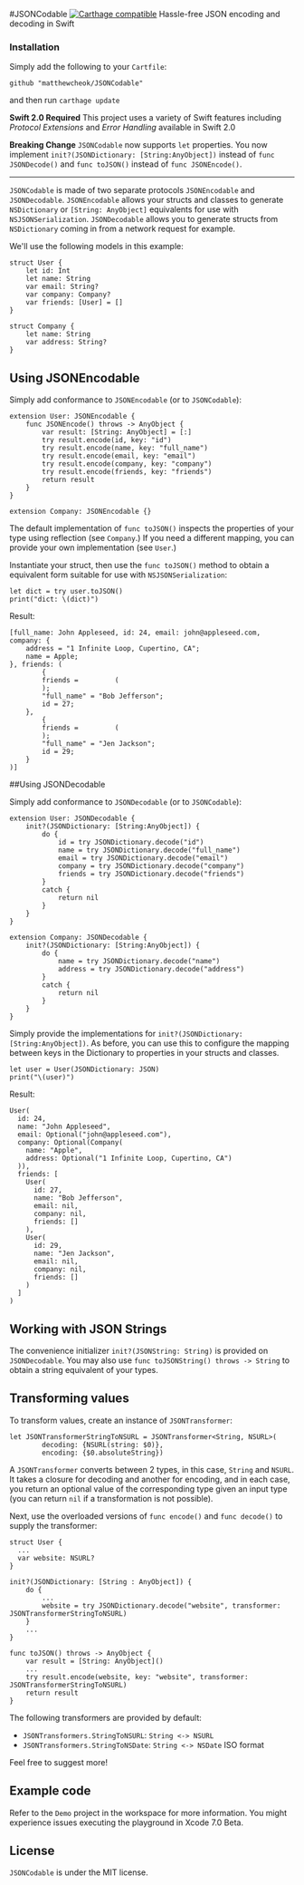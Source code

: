 #JSONCodable [![Carthage compatible](https://img.shields.io/badge/Carthage-compatible-4BC51D.svg?style=flat)](https://github.com/Carthage/Carthage)
Hassle-free JSON encoding and decoding in Swift

### Installation

Simply add the following to your `Cartfile`:
```
github "matthewcheok/JSONCodable"
```

and then run `carthage update`

**Swift 2.0 Required**
This project uses a variety of Swift features including *Protocol Extensions* and *Error Handling* available in Swift 2.0

**Breaking Change**
`JSONCodable` now supports `let` properties. You now implement `init?(JSONDictionary: [String:AnyObject])` instead of `func JSONDecode()` and `func toJSON()` instead of `func JSONEncode()`.

---

`JSONCodable` is made of two separate protocols `JSONEncodable` and `JSONDecodable`.
`JSONEncodable` allows your structs and classes to generate `NSDictionary` or `[String: AnyObject]` equivalents for use with `NSJSONSerialization`.
`JSONDecodable` allows you to generate structs from `NSDictionary` coming in from a network request for example.

We'll use the following models in this example:
```
struct User {
    let id: Int
    let name: String
    var email: String?
    var company: Company?
    var friends: [User] = []
}

struct Company {
    let name: String
    var address: String?
}
```

## Using JSONEncodable

Simply add conformance to `JSONEncodable` (or to `JSONCodable`):

```
extension User: JSONEncodable {
    func JSONEncode() throws -> AnyObject {
        var result: [String: AnyObject] = [:]
        try result.encode(id, key: "id")
        try result.encode(name, key: "full_name")
        try result.encode(email, key: "email")
        try result.encode(company, key: "company")
        try result.encode(friends, key: "friends")
        return result
    }
}

extension Company: JSONEncodable {}
```

The default implementation of `func toJSON()` inspects the properties of your type using reflection (see `Company`.) If you need a different mapping, you can provide your own implementation (see `User`.)

Instantiate your struct, then use the `func toJSON()` method to obtain a equivalent form suitable for use with `NSJSONSerialization`:
```
let dict = try user.toJSON()
print("dict: \(dict)")
```

Result:
```
[full_name: John Appleseed, id: 24, email: john@appleseed.com, company: {
    address = "1 Infinite Loop, Cupertino, CA";
    name = Apple;
}, friends: (
        {
        friends =         (
        );
        "full_name" = "Bob Jefferson";
        id = 27;
    },
        {
        friends =         (
        );
        "full_name" = "Jen Jackson";
        id = 29;
    }
)]
```

##Using JSONDecodable

Simply add conformance to `JSONDecodable` (or to `JSONCodable`):
```
extension User: JSONDecodable {
    init?(JSONDictionary: [String:AnyObject]) {
        do {
            id = try JSONDictionary.decode("id")
            name = try JSONDictionary.decode("full_name")
            email = try JSONDictionary.decode("email")
            company = try JSONDictionary.decode("company")
            friends = try JSONDictionary.decode("friends")
        }
        catch {
            return nil
        }
    }
}

extension Company: JSONDecodable {
    init?(JSONDictionary: [String:AnyObject]) {
        do {
            name = try JSONDictionary.decode("name")
            address = try JSONDictionary.decode("address")
        }
        catch {
            return nil
        }
    }
}
```

Simply provide the implementations for `init?(JSONDictionary: [String:AnyObject])`.
As before, you can use this to configure the mapping between keys in the Dictionary to properties in your structs and classes.

```
let user = User(JSONDictionary: JSON)
print("\(user)")
```

Result:
```
User(
  id: 24,
  name: "John Appleseed",
  email: Optional("john@appleseed.com"),
  company: Optional(Company(
    name: "Apple",
    address: Optional("1 Infinite Loop, Cupertino, CA")
  )),
  friends: [
    User(
      id: 27,
      name: "Bob Jefferson",
      email: nil,
      company: nil,
      friends: []
    ),
    User(
      id: 29,
      name: "Jen Jackson",
      email: nil,
      company: nil,
      friends: []
    )
  ]
)
```

## Working with JSON Strings
The convenience initializer `init?(JSONString: String)` is provided on `JSONDecodable`. You may also use `func toJSONString() throws -> String` to obtain a string equivalent of your types.

## Transforming values

To transform values, create an instance of `JSONTransformer`:

```
let JSONTransformerStringToNSURL = JSONTransformer<String, NSURL>(
        decoding: {NSURL(string: $0)},
        encoding: {$0.absoluteString})
```

A `JSONTransformer` converts between 2 types, in this case, `String` and `NSURL`. It takes a closure for decoding and another for encoding, and in each case, you return an optional value of the corresponding type given an input type (you can return `nil` if a transformation is not possible).

Next, use the overloaded versions of `func encode()` and `func decode()` to supply the transformer:

```
struct User {
  ...
  var website: NSURL?
}

init?(JSONDictionary: [String : AnyObject]) {
    do {
        ...
        website = try JSONDictionary.decode("website", transformer: JSONTransformerStringToNSURL)
    }
    ...
}

func toJSON() throws -> AnyObject {
    var result = [String: AnyObject]()
    ...
    try result.encode(website, key: "website", transformer: JSONTransformerStringToNSURL)
    return result
}
```

The following transformers are provided by default:

- `JSONTransformers.StringToNSURL`: `String <-> NSURL`
- `JSONTransformers.StringToNSDate`: `String <-> NSDate` ISO format

Feel free to suggest more!

## Example code

Refer to the `Demo` project in the workspace for more information.
You might experience issues executing the playground in Xcode 7.0 Beta.

## License

`JSONCodable` is under the MIT license.
